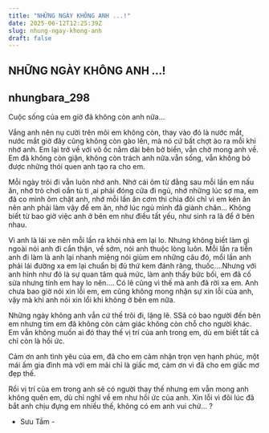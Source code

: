 ```yaml
---
title: "NHỮNG NGÀY KHÔNG ANH ...!"
date: 2025-06-12T12:25:39Z
slug: nhung-ngay-khong-anh
draft: false
---
```


## NHỮNG NGÀY KHÔNG ANH ...!

## nhungbara_298

Cuộc sống của em giờ đã không còn anh nữa...

 Vắng anh nên nụ cười trên môi em không còn, thay vào đó là nước mắt, nước mắt giờ đây cũng không còn gào lên, mà nó cứ bất chợt ào ra mỗi khi nhớ anh. Em lại trở về với võ ốc nằm dài bên bờ biển, vẫn chờ mong anh về. Em đã không còn giận, không còn trách anh nữa.vẫn sống, vẫn không bỏ được những thói quen anh tạo ra cho em.

 Mỗi ngày trôi đi vẫn luôn nhớ anh. Nhớ cái ôm từ đằng sau mỗi lần em nấu ăn, nhớ trò chơi oắn tù tì ,ai phải đóng cữa đi ngủ, nhớ những lúc sợ ma, em đã co mình ôm chặt anh, nhớ mỗi lần ăn cơm thi chia đôi chỉ vì em kén ăn nên anh phải làm vậy để em ăn, nhớ lúc ngủ mình đã giành chăn... Không biết từ bao giờ việc anh ở bên em như điều tất yếu, như sinh ra là để ở bên nhau.

 Vì anh là lái xe nên mỗi lần ra khỏi nhà em lại lo. Nhưng không biết làm gì ngoài nói anh đi cẩn thận, về sớm, nói anh thuộc lòng luôn. Mỗi lần ra tiễn anh đi làm là anh lại nhanh miệng nói giùm em những câu đó, mổi lần anh phải lái đường xa em lại chuẩn bị đủ thứ kem đánh răng, thuốc....Nhưng với anh hình như đó là sự quan tâm quá mức, làm anh thấy bức bối, em đã cố sửa nhưng tính em hay lo nên.... Có lẽ cũng vì thế mà anh đã rời xa em. Anh chưa bao giờ nói xin lỗi em, em cũng không mong nhận sự xin lỗi của anh, vậy mà khi anh nói xin lổi khi không ở bên em nữa.

 Những ngày không anh vẫn cứ thế trôi đi, lặng lẽ. SSã có bao người đến bên em nhưng tim em đã không còn cảm giác không còn chỗ cho người khác. Em vẫn không muốn ai đó thay thế vị trí của anh trong em, dù em biết tất cả chỉ còn là hồi ức.

 Cảm ơn anh tình yêu của em, đã cho em cảm nhận trọn vẹn hạnh phúc, một mái ấm gia đình mà với em mãi chỉ là giấc mơ, cảm ơn vì đã cho em giấc mơ đẹp thế. 

 Rồi vị trí của em trong anh sẽ có người thay thế nhưng em vẫn mong anh không quên em, dù chỉ nghĩ về em như hồi ức của anh. Xin lỗi vì đôi lúc đã bắt anh chịu đựng em nhiều thế, không có em anh vui chứ... ?


 - Sưu Tầm -